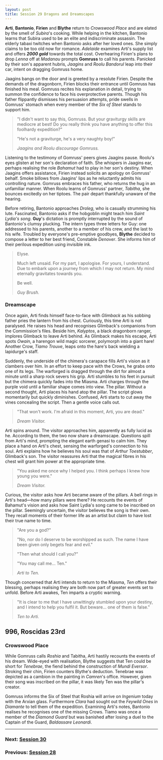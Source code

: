 ```yaml
---
layout: post
title: Session 29 Dragons and Dreamscapes
---
```


**Arti**, **Bantonio**, **Firien** and **Blythe** return to *Crowswood Place* and are elated by the smell of *Subira*'s cooking. While helping in the kitchen, Bantonio learns that Subira used to be an elite and indiscriminate assassin. The elderly tabaxi twitches when Bantonio asks after her loved ones. She simply claims to be too old now for romance. *Adelaide* examines Arti's supply list and offers ***2000 gold*** towards the total cost. Overhearing Firien's plans to drop *Lenna* off at *Madanau* prompts **Gomruss** to call his parents. Panicked by their son's apparent hubris, *Jaagins* and *Roolu Bandorul* leap into their car, intent on dragging Gomruss home.

Jaagins bangs on the door and is greeted by a resolute Firien. Despite the demands of the dragonborn, Firien blocks their entrance until Gomruss has finished his meal. Gomruss recites his explanation in detail, trying to summon the confidence to face his overprotective parents. Though his father flippantly dismisses his persuasion attempts, pride swells in Gomruss' stomach when every member of the *Six of Steel* stands to support him.

> "I didn't want to say this, Gomruss. But your graviturgy skills are mediocre at best! Do you really think you have anything to offer this foolhardy expedition?"
>
> "He's not a graviturge, he's a very naughty boy!"
>
> *Jaagins and Roolu discourage Gomruss.*

Listening to the testimony of Gomruss' peers gives Jaagins pause. Roolu's eyes glisten at her son's declaration of faith. She whispers in Jaagins ear, perhaps realising the role *Bahamut* had to play in her son's destiny. When Jaagins offers assistance, Firien instead solicits an apology on Gomruss' behalf. Smoke billows from Jaagins' lips as he reluctantly admits his controlling nature. Gomruss embraces his father, who returns the hug in an unfamiliar manner. When Roolu learns of Gomruss' partner, *Tabitha*, she bounces excitedly on her tiptoes. The pair depart thankfully unaware of the hearing.

Before retiring, Bantonio approaches *Droleg*, who is casually strumming his lute. Fascinated, Bantonio asks if the hobgoblin might teach him *Saint Lydia's song*. **Guy**'s dictation is promptly interrupted by the sound of Bantonio's clumsy plucking. The intern types three letters for Guy: one addressed to his parents, another to a member of his crew, and the last to his wife. Troubled by everyone's pre-emptive goodbyes, **Blythe** decided to compose a letter to her best friend, Constable *Denover*. She informs him of their perilous expedition using invisible ink.

> Elyse.
>
> Much left unsaid. For my part, I apologise. For yours, I understand. Due to embark upon a journey from which I may not return. My mind eternally gravitates towards you.
>
> Be well.
>
> *Guy Brush.*

### Dreamscape

Once again, Arti finds himself face-to-face with *Glimback* as his sobbing father pries the lantern from his chest. Curiously, this time Arti is not paralysed. He raises his head and recognises Glimback's companions from the Commission's files. Beside him, *Kalyptos*, a black dragonborn ranger, implores Glimback to leave Arti behind. As Glimback makes his escape, Arti spots *Owain*, a harengon wild magic sorcerer, polymorph into a giant hare! Another Crow, *Tiamo Trouve*, leaps onto the hare's back wielding a lapidurge's staff.

Suddenly, the underside of the chimera's carapace fills Arti's vision as it clambers over him. In an effort to keep pace with the Crows, he grabs onto one of its legs. The warforged is dragged through the dirt for almost a minute until a sharp rock severs his grip. Arti stumbles to his feet in pursuit but the chimera quickly fades into the Miasma. Arti charges through the purple void until a familiar shape comes into view. The pillar. Without a second thought, Arti places his hand atop the pillar. The script glows momentarily but quickly diminishes. Confused, Arti starts to cut away the vines concealing the script. Then a gentle voice calls out.

> "That won't work. I'm afraid in this moment, Arti, you are dead."
>
> *Dream Visitor.*

Arti spins around. The visitor approaches him, apparently as fully lucid as he. According to them, the two now share a dreamscape. Questions spill from Arti's mind, prompting the elegant earth genasi to calm him. They place a hand on Arti's chest, sensing the warforged's connection to his soul. Arti explains how he believes his soul was that of *Arthur Toestubber*, Glimback's son. The visitor reassures Arti that the magical fibres in his chest will grant him power at the appropriate time.

> "You asked me once why I helped you. I think perhaps I knew how young you were."
>
> *Dream Visitor.*

Curious, the visitor asks how Arti became aware of the pillars. A bell rings in Arti's head—how many pillars were there? He recounts the events of Bahamut's vision and asks how Saint Lydia's song came to be inscribed on the pillar. Seemingly uncertain, the visitor believes the song is their own. They recall moments of their former life as an artist but claim to have lost their true name to time.

> "Are you a god?"
>
> "No, nor do I deserve to be worshipped as such. The name I have been given only begets fear and evil."
>
> "Then what should I call you?"
>
> "You may call me... Ten."
>
> *Arti to Ten.*

Though concerned that Arti intends to return to the Miasma, *Ten* offers their blessing, perhaps realising they are both now part of greater events set to unfold. Before Arti awakes, Ten imparts a cryptic warning.

> "It is clear to me that I have unwittingly stumbled upon your destiny, and I intend to help you fulfil it. But beware... one of them is false."
>
> *Ten to Arti.*

## **996, Roscidas 23rd**

### Crowswood Place

While Gomruss calls *Roshia* and Tabitha, Arti hastily recounts the events of his dream. Wide-eyed with realisation, Blythe suggests that Ten could be short for *Tenebrae*, the fiend behind the construction of *Mundi Eversor*. Stroking their chin, Firien counters Blythe's deduction. Tenebrae was depicted as a cambion in the painting in *Camren*'s office. However, given their song was inscribed on the pillar, it was likely Ten was the pillar's creator.

Gomruss informs the Six of Steel that Roshia will arrive on *Ingenium* today with the Arxian glass. Furthermore *Clara* had sought out the *Feywild Ones* in *Diamante* to tell them of the expedition. Examining Arti's notes, Bantonio realises he recognises one of the missing Crows. Tiamo was once a member of the *Diamond Guard* but was banished after losing a duel to the Captain of the Guard, *Baldassare Leonardi*.

---

### **Next: [Session 30](session-30)**
### **Previous: [Session 28](session-28)**
